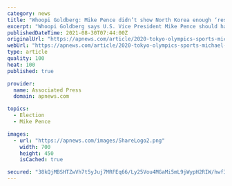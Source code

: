 ```yaml
---
category: news
title: "Whoopi Goldberg: Mike Pence didn’t show North Korea enough ‘respect’ at Olympics"
excerpt: "Whoopi Goldberg says U.S. Vice President Mike Pence should have shown more \"respect\" to North Koreans at the Pyeongchang 2018 Olympic Winter Games. \"He should have given enoughhad enough respect to say,"
publishedDateTime: 2021-08-30T07:44:00Z
originalUrl: "https://apnews.com/article/2020-tokyo-olympics-sports-michael-pence-winter-olympics-whoopi-goldberg-fef42ba0a32d72cc55a6f28f99c95859"
webUrl: "https://apnews.com/article/2020-tokyo-olympics-sports-michael-pence-winter-olympics-whoopi-goldberg-fef42ba0a32d72cc55a6f28f99c95859"
type: article
quality: 100
heat: 100
published: true

provider:
  name: Associated Press
  domain: apnews.com

topics:
  - Election
  - Mike Pence

images:
  - url: "https://apnews.com/images/ShareLogo2.png"
    width: 700
    height: 450
    isCached: true

secured: "38kQjMBSHTZwVh7t5yJuj7MRFEq66/Ly25Vou4MGaMi5mL9jWypH2RIW/hwf31BJqmXq0DC8dVevOxVa/7gYe4KhFFP/zyjOg3wUr+QlV5VPDrfxkNduaEcZt63/rAn1LY4NQoUTpf8gfB6NNp1gil5NdWjH6JZs+/Apo9nQ0llU/dE8VYuG9T7K0C/y5sFOKk5+AQhZJpYXQ64oBEACcguS9w3IcwWUjHc0M621UNblQzkWwSylsyewfu1GT38XuMWz3jk3XLVdP4Yl4lqHxEf9dBZxvMvEJ/KQ/UplHiJAThw6NGV4BuWZBltJ0YBHe69B9v3eI9JYGLvBfn4slvlLizcZN066/hzkH9Ww1pM=;0VC9kLcrXOeynDoAMhBTzQ=="
---
```


